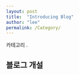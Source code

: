 ```yaml
---
layout: post
title:  "Introducing Blog"
author: "lee"
permalink: /Category/
---
```


카테고리 .

## 블로그 개설



